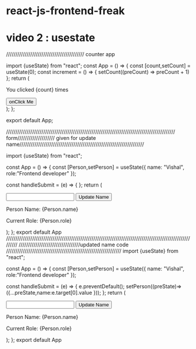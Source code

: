 # react-js-frontend-freak
<h1>video 2  : usestate</h1>           //////////////////////////////////////////   counter app

import {useState} from "react";
const App = () => {
  const [count,setCount] = useState(0);
  const increment = ()  => {
    setCount((preCount) => preCount + 1)
  }; 
     return (
       <div className="App">
         <p>You clicked {count} times</p>
         <button onClick={increment}> onClick Me</button>
       </div>
     );
};

export default App;


///////////////////////////////////////////////////////////////////////////////////////////
form//////////////////// given  for update name///////////////////////////////////////////////////////////////////




import {useState} from "react";

const App = () => {
  const [Person,setPerson] = useState({
    name: "Vishal",
    role:"Frontend developer"
  });

  const handleSubmit = (e) => {
      };
  return (
    <div className="App">
        <form onSubmit={handleSubmit}>
          <input type="text"/>
          <button>Update Name</button>
          </form>
       <p>Person Name: {Person.name}</p>
       <p>Current Role: {Person.role}</p>
    </div>
  );
};
export default App
/////////////////////////////////////////////////////////////////////////////////////////////////////////
/////////////////////////////////updated name code //////////////////////////////////////////////////////////////
import {useState} from "react";

const App = () => {
  const [Person,setPerson] = useState({
    name: "Vishal",
    role:"Frontend developer"
  });

  const handleSubmit = (e) => {
     e.preventDefault();
     setPerson((preState)=>({...preState,name:e.target[0].value }));
      };
  return (
    <div className="App">
        <form onSubmit={handleSubmit}>
          <input type="type"/>
          <button>Update Name</button>
          </form>
       <p>Person Name: {Person.name}</p>
       <p>Current Role: {Person.role}</p>
    </div>
  );
};
export default App





